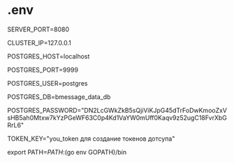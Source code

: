 # .env

SERVER_PORT=8080

CLUSTER_IP=127.0.0.1

POSTGRES_HOST=localhost

POSTGRES_PORT=9999

POSTGRES_USER=postgres

POSTGRES_DB=bmessage_data_db

POSTGRES_PASSWORD="DN2LcGWkZkB5sQjiViKJpG45dTrFoDwKmooZxVsHB5ah0Mtxw7kYzPGeWF63C0p4Kd1VaYW0mUff0Kaqv9z52ugC18FvrXbGRrL6"

TOKEN_KEY="you_token для создание токенов дотсупа"

export PATH=$PATH:$(go env GOPATH)/bin
